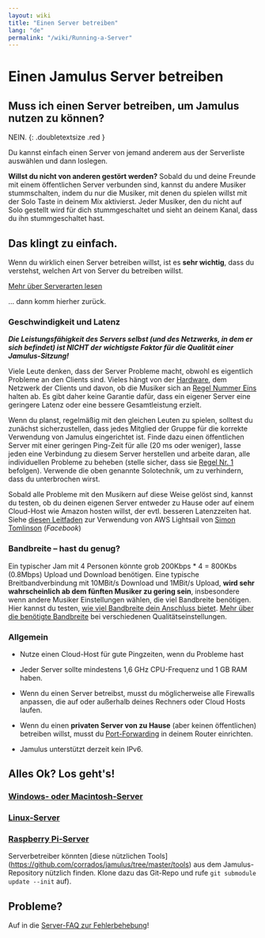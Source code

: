 ```yaml
---
layout: wiki
title: "Einen Server betreiben"
lang: "de"
permalink: "/wiki/Running-a-Server"
---
```


# Einen Jamulus Server betreiben

## Muss ich einen Server betreiben, um Jamulus nutzen zu können?

NEIN.
{: .doubletextsize .red }


Du kannst einfach einen Server von jemand anderem aus der Serverliste auswählen und dann loslegen.

**Willst du nicht von anderen gestört werden?**
Sobald du und deine Freunde mit einem öffentlichen Server verbunden sind, kannst du andere Musiker stummschalten, indem du nur die Musiker, mit denen du spielen willst mit der Solo Taste in deinem Mix aktivierst. Jeder Musiker, den du nicht auf Solo gestellt wird für dich stummgeschaltet und sieht an deinem Kanal, dass du ihn stummgeschaltet hast.

## Das klingt zu einfach.

Wenn du wirklich einen Server betreiben willst, ist es **sehr wichtig**, dass du verstehst, welchen Art von Server du betreiben willst.

<div class="fx-row fx-row-start-xs button-container">
  <a href="Choosing-a-Server-Type" class="button fx-col-100-xs" target="_blank" rel="noopener noreferrer">Mehr über Serverarten lesen</a>
</div>

... dann komm hierher zurück.

### Geschwindigkeit und Latenz

**_Die Leistungsfähigkeit des Servers selbst (und des Netzwerks, in dem er sich befindet) ist NICHT der wichtigste Faktor für die Qualität einer Jamulus-Sitzung!_**

Viele Leute denken, dass der Server Probleme macht, obwohl es eigentlich Probleme an den Clients sind. Vieles hängt von der [Hardware](Hardware-Setup), dem Netzwerk der Clients und davon, ob die Musiker sich an [Regel Nummer Eins](Getting-Started#schwierigkeiten-probleme-kannst-du-den-rhythmus-nicht-einhalten) halten ab. Es gibt daher keine Garantie dafür, dass ein eigener Server eine geringere Latenz oder eine bessere Gesamtleistung erzielt.

Wenn du planst, regelmäßig mit den gleichen Leuten zu spielen, solltest du zunächst sicherzustellen, dass jedes Mitglied der Gruppe für die korrekte Verwendung von Jamulus eingerichtet ist. Finde dazu einen öffentlichen Server mit einer geringen Ping-Zeit für alle (20 ms oder weniger), lasse jeden eine Verbindung zu diesem Server herstellen und arbeite daran, alle individuellen Probleme zu beheben (stelle sicher, dass sie [Regel Nr. 1](Getting-Started#schwierigkeiten-probleme-kannst-du-den-rhythmus-nicht-einhalten) befolgen). Verwende die oben genannte Solotechnik, um zu verhindern, dass du unterbrochen wirst.

Sobald alle Probleme mit den Musikern auf diese Weise gelöst sind, kannst du testen, ob du deinen eigenen Server entweder zu Hause oder auf einem Cloud-Host wie Amazon hosten willst, der evtl. besseren Latenzzeiten hat. Siehe [diesen Leitfaden](https://www.facebook.com/notes/jamulus-online-musicianssingers-jamming/howto-idiots-guide-to-installing-jamulus-server-on-amazon-aws-lightsail-ubuntu-i/507719749802976/) zur Verwendung von AWS Lightsail von [Simon Tomlinson](https://www.facebook.com/simon.james.tomlinson?eid=ARBQoY3KcZAtS3pGdLJuqvQTeRSOo4gHdQZT7nNzOt1oPMGgZ4_3GERe-rOyH5PxsSHVYYXjWwcqd71a) (_Facebook_)

### Bandbreite – hast du genug?

Ein typischer Jam mit 4 Personen könnte grob 200Kbps * 4 = 800Kbs (0.8Mbps) Upload und Download benötigen. Eine typische Breitbandverbindung mit 10MBit/s Download und 1MBit/s Upload, **wird sehr wahrscheinlich ab dem fünften Musiker zu gering sein**, insbesondere wenn andere Musiker Einstellungen wählen, die viel Bandbreite benötigen. Hier kannst du testen, [wie viel Bandbreite dein Anschluss bietet](https://fast.com). [Mehr über die benötigte Bandbreite](Network-Requirements) bei verschiedenen Qualitätseinstellungen.

### Allgemein

- Nutze einen Cloud-Host für gute Pingzeiten, wenn du Probleme hast

- Jeder Server sollte mindestens 1,6 GHz CPU-Frequenz und 1 GB RAM haben.

- Wenn du einen Server betreibst, musst du möglicherweise alle Firewalls anpassen, die auf oder außerhalb deines Rechners oder Cloud Hosts laufen.

- Wenn du einen **privaten Server von zu Hause** (aber keinen öffentlichen) betreiben willst, musst du [Port-Forwarding](Running-a-Private-Server) in deinem Router einrichten.

- Jamulus unterstützt derzeit kein IPv6.


## Alles Ok? Los geht's!

### [Windows- oder Macintosh-Server](Server-Win-Mac)
### [Linux-Server](Server-Linux)
### [Raspberry Pi-Server](Server-Rpi)

Serverbetreiber könnten [diese nützlichen Tools] (https://github.com/corrados/jamulus/tree/master/tools) aus dem Jamulus-Repository nützlich finden. Klone dazu das Git-Repo und rufe `git submodule update --init` auf).

## Probleme?

Auf in die [Server-FAQ zur Fehlerbehebung](Server-Troubleshooting)!
